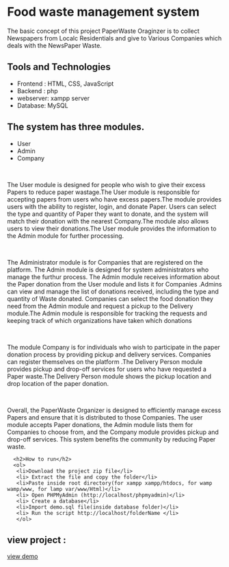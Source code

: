 # Food waste management system
<!-- <img src="img/coverimage.jpeg"> -->
<p>  The basic concept of this project  PaperWaste Oraginzer is to collect Newspapers from Localc Residentials and give to Various Companies which deals with the NewsPaper Waste.</p>
<h2>Tools and Technologies</h2> 
<ul>
 <li>Frontend : HTML, CSS,  JavaScript</li>
 <li>Backend  : php</li>
 <li>webserver: xampp server</li>
 <li>Database: MySQL </li>
</ul>

 <h2>The system has three modules. </h2>
    <ul><li>User</li>
    <li>Admin</li>
    <li>Company</li></ul>
   <br>
    <p>The User module is designed for people who wish to give their excess Papers to reduce paper wastage.The User module is responsible for accepting papers from users who have excess papers.The module provides users with the ability to register, login, and donate Paper. Users can select the type and quantity of Paper they want to donate, and the system will match their donation with the nearest Company.The module also allows users to view their donations.The User module provides the information to the Admin module for further processing.
   </p><br>
   <p>
      The Administrator module is for Companies that are registered on the platform. The Admin module is designed for system administrators who manage the furthur process. The Admin module receives information about the Paper donation from the User module and lists it for Companies .Admins can view and manage the list of donations received, including the type and quantity of Waste donated. Companies can select the food donation they need from the Admin module and request a pickup to the Delivery module.The Admin module is responsible for tracking the requests and keeping track of which organizations have taken which donations
   </p><br>
    <p>The module Company is for individuals who wish to participate in the paper donation process by providing pickup and delivery services. Companies can register themselves on the platform .The Delivery Person module provides pickup and drop-off services for users who have requested a Paper waste.The Delivery Person module shows the pickup location and drop location of the paper donation.
    </p><br>
    <p>Overall, the PaperWaste Organizer is designed to efficiently manage excess Papers and ensure that it is distributed to those Companies. The user module accepts Paper donations, the Admin module lists them for Companies to choose from, and the Company module provides pickup and drop-off services. This system benefits the community by reducing Paper waste.
    </p>
  
      <h2>How to run</h2>
      <ol>
       <li>Download the project zip file</li>
       <li> Extract the file and copy the folder</li>
       <li>Paste inside root directory(for xampp xampp/htdocs, for wamp wamp/www, for lamp var/www/Html)</li>
       <li> Open PHPMyAdmin (http://localhost/phpmyadmin)</li>
       <li> Create a database</li>
       <li>Import demo.sql file(inside database folder)</li>
       <li> Run the script http://localhost/folderName </li> 
       </ol>

<h2>view project :</h2>

<a href="https://github.com/Onkar1718/PaperWaste-Organizer/index.html" > view demo</a>

